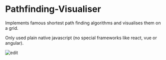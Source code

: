 # Pathfinding-Visualiser

Implements famous shortest path finding algorithms and visualises them on a grid.

Only used plain native javascript (no special frameworks like react, vue or angular).


![edit](https://user-images.githubusercontent.com/55504616/182329709-26e8e6a5-2de6-4c7e-a5da-12272723e99e.png)

